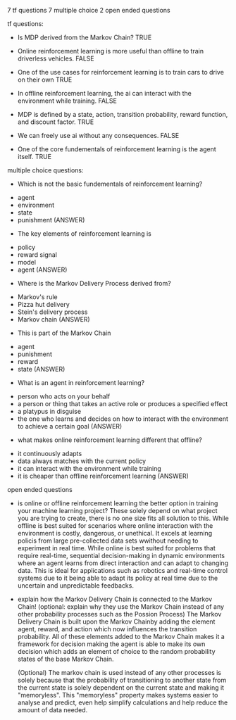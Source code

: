 7 tf questions
7 multiple choice
2 open ended questions



tf questions:

- Is MDP derived from the Markov Chain?
  TRUE
  
- Online reinforcement learning is more useful than offline to train driverless vehicles.
  FALSE

- One of the use cases for reinforcement learning is to train cars to drive on their own
  TRUE
  
- In offline reinforcement learning, the ai can interact with the environment while training.
  FALSE
  
- MDP is defined by a state, action, transition probability, reward function, and discount factor.
  TRUE
  
- We can freely use ai without any consequences.
  FALSE
  
- One of the core fundementals of reinforcement learning is the agent itself.
  TRUE



multiple choice questions:

- Which is not the basic fundementals of reinforcement learning?
+ agent
+ environment
+ state
+ punishment (ANSWER)

- The key elements of reinforcement learning is
+ policy
+ reward signal
+ model
+ agent (ANSWER)

- Where is the Markov Delivery Process derived from?
+ Markov's rule
+ Pizza hut delivery
+ Stein's delivery process
+ Markov chain (ANSWER)

- This is part of the Markov Chain
+ agent
+ punishment
+ reward
+ state (ANSWER)

- What is an agent in reinforcement learning?
+ person who acts on your behalf
+ a person or thing that takes an active role or produces a specified effect
+ a platypus in disguise
+ the one who learns and decides on how to interact with the environment to achieve a certain goal (ANSWER)

- what makes online reinforcement learning different that offline?
+ it continuously adapts
+ data always matches with the current policy
+ it can interact with the environment while training
+ it is cheaper than offline reinforcement learning (ANSWER)



open ended questions

- is online or offline reinforcement learning the better option in training your machine learning project?
  These solely depend on what project you are trying to create, there is no one size fits all solution to this. While offline is best suited for scenarios where online interaction with the environment is costly, dangerous, or unethical. It excels at learning policis from large pre-collected data sets wwithout needing to experiment in real time. While online is best suited for problems that require real-time, sequential decision-making in dynamic environments where an agent learns from direct interaction and can adapt to changing data. This is ideal for applications such as robotics and real-time control systems due to it being able to adapt its policy at real time due to the uncertain and unpredictable feedbacks.

- explain how the Markov Delivery Chain is connected to the Markov Chain! (optional: explain why they use the Markov Chain instead of any other probability processes such as the Possion Process)
  The Markov Delivery Chain is built upon the Markov Chainby adding the element agent, reward, and action which now influences the transition probability. All of these elements added to the Markov Chain makes it a framework for decision making the agent is able to make its own decision which adds an element of choice to the random probability states of the base Markov Chain.

  (Optional) The markov chain is used instead of any other processes is solely because that the probability of transitioning to another state from the current state is solely dependent on the current state and making it "memoryless". This "memoryless" property makes systems easier to analyse and predict, even help simplify calculations and help reduce the amount of data needed.
